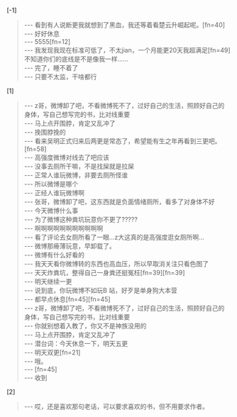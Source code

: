 
[-1] 
>--- 看到有人说断更我就想到了黑血，我还等着看楚云升崛起呢。[fn=40]<br>
>--- 好好休息<br>
>--- 5555[fn=12]<br>
>--- 我发现我现在标准可低了，不太jian，一个月能更20天我超满足[fn=49]不知道你们的底线是不是像我一样……<br>
>--- 完了，睡不着了<br>
>--- 只要不太监，干啥都行<br>

[1] 
>--- z哥，微博卸了吧，不看微博死不了，过好自己的生活，照顾好自己的身体，写自己想写完的书，比对线重要<br>
>--- 马上点开围脖，肯定又乱冲了<br>
>--- 挽围脖挽的<br>
>--- 看来吴明正式归来后两更是常态了，希望能有生之年再看到三更吧。[fn=58]<br>
>--- 高强度微博对线去了吧应该<br>
>--- 没事去厕所干嘛，不是找屎就是拉屎<br>
>--- 正常人谁玩微博，非要去厕所怪谁<br>
>--- 所以微博是哪个<br>
>--- 正经人谁玩微博啊<br>
>--- 张哥，微博卸了吧，这东西就是负面情绪厕所，看多了对身体不好<br>
>--- 今天微博什么事<br>
>--- 为了微博这种粪坑玩意你不更了?????<br>
>--- 啊啊啊啊啊啊啊啊啊啊啊<br>
>--- 看了评论去女厕所看了一眼…z大这真的是高强度逛女厕所啊…<br>
>--- 微博那瘠薄玩意，早卸载了。<br>
>--- 微博有什么好看的<br>
>--- 我天天看你微博转的东西也高血压，所以早取消关注只看色图了<br>
>--- 天天炸粪坑，整得自己一身粪还挺冤枉[fn=39][fn=39]<br>
>--- 明天继续一更<br>
>--- 说到底，你玩微博不如玩B
    站，好歹是单身狗大本营<br>
>--- 都早点休息[fn=45][fn=45]<br>
>--- z哥，微博卸了吧，不看微博死不了，过好自己的生活，照顾好自己的身体，写自己想写完的书，比对线重要<br>
>--- 你就别想着入教了，你又不是神族没用的<br>
>--- 马上点开围脖，肯定又乱冲了<br>
>--- 潜台词：今天休息一下，明天五更<br>
>--- 明天双更[fn=21]<br>
>--- 哦。<br>
>--- [fn=45]<br>
>--- 收到<br>

[2] 
>--- 哎，还是喜欢那句老话，可以要求喜欢的书，但不用要求作者。<br>
